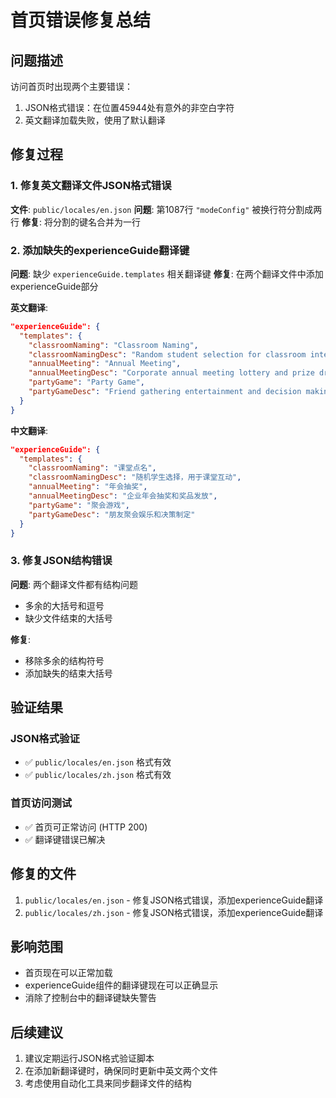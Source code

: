 # 首页错误修复总结

## 问题描述
访问首页时出现两个主要错误：
1. JSON格式错误：在位置45944处有意外的非空白字符
2. 英文翻译加载失败，使用了默认翻译

## 修复过程

### 1. 修复英文翻译文件JSON格式错误
**文件**: `public/locales/en.json`
**问题**: 第1087行 `"modeConfig"` 被换行符分割成两行
**修复**: 将分割的键名合并为一行

### 2. 添加缺失的experienceGuide翻译键
**问题**: 缺少 `experienceGuide.templates` 相关翻译键
**修复**: 在两个翻译文件中添加experienceGuide部分

**英文翻译**:
```json
"experienceGuide": {
  "templates": {
    "classroomNaming": "Classroom Naming",
    "classroomNamingDesc": "Random student selection for classroom interaction",
    "annualMeeting": "Annual Meeting", 
    "annualMeetingDesc": "Corporate annual meeting lottery and prize drawing",
    "partyGame": "Party Game",
    "partyGameDesc": "Friend gathering entertainment and decision making"
  }
}
```

**中文翻译**:
```json
"experienceGuide": {
  "templates": {
    "classroomNaming": "课堂点名",
    "classroomNamingDesc": "随机学生选择，用于课堂互动", 
    "annualMeeting": "年会抽奖",
    "annualMeetingDesc": "企业年会抽奖和奖品发放",
    "partyGame": "聚会游戏",
    "partyGameDesc": "朋友聚会娱乐和决策制定"
  }
}
```

### 3. 修复JSON结构错误
**问题**: 两个翻译文件都有结构问题
- 多余的大括号和逗号
- 缺少文件结束的大括号

**修复**:
- 移除多余的结构符号
- 添加缺失的结束大括号

## 验证结果

### JSON格式验证
- ✅ `public/locales/en.json` 格式有效
- ✅ `public/locales/zh.json` 格式有效

### 首页访问测试
- ✅ 首页可正常访问 (HTTP 200)
- ✅ 翻译键错误已解决

## 修复的文件
1. `public/locales/en.json` - 修复JSON格式错误，添加experienceGuide翻译
2. `public/locales/zh.json` - 修复JSON格式错误，添加experienceGuide翻译

## 影响范围
- 首页现在可以正常加载
- experienceGuide组件的翻译键现在可以正确显示
- 消除了控制台中的翻译键缺失警告

## 后续建议
1. 建议定期运行JSON格式验证脚本
2. 在添加新翻译键时，确保同时更新中英文两个文件
3. 考虑使用自动化工具来同步翻译文件的结构